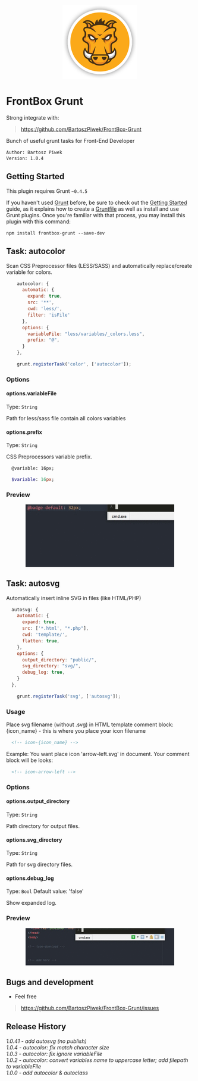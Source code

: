 <p align="center">
  <img src="/gitfiles/grunt-logo.png" width="200" height="200" alt="Grunt Logo"/>
</p>

# FrontBox Grunt

Strong integrate with:

> https://github.com/BartoszPiwek/FrontBox-Grunt

Bunch of useful grunt tasks for Front-End Developer
```
Author: Bartosz Piwek
Version: 1.0.4
```

## Getting Started
This plugin requires Grunt `~0.4.5`

If you haven't used [Grunt](http://gruntjs.com/) before, be sure to check out the [Getting Started](http://gruntjs.com/getting-started) guide, as it explains how to create a [Gruntfile](http://gruntjs.com/sample-gruntfile) as well as install and use Grunt plugins. Once you're familiar with that process, you may install this plugin with this command:

```shell
npm install frontbox-grunt --save-dev
```

## Task: autocolor

Scan CSS Preprocessor files (LESS/SASS) and automatically replace/create variable for colors.

```js
    autocolor: {
      automatic: {
        expand: true,
        src: '**',
        cwd: 'less/',
        filter: 'isFile'
      },
      options: {
        variableFile: "less/variables/_colors.less",
        prefix: "@",
      }
    },
```

```js
    grunt.registerTask('color', ['autocolor']);
```

### Options

#### options.variableFile
Type: `String`

Path for less/sass file contain all colors variables

#### options.prefix
Type: `String`

CSS Preprocessors variable prefix.
```less
  @variable: 16px;
```
```sass
  $variable: 16px;
```

### Preview
<p align="center">
  <img src="/gitfiles/autocolor.gif" width="400" alt="Task: autocolor"/>
</p>

## Task: autosvg

Automatically insert inline SVG in files (like HTML/PHP)

```js
  autosvg: {
    automatic: {
      expand: true,
      src: ['*.html', "*.php"],
      cwd: 'template/',
      flatten: true,
    },
    options: {
      output_directory: "public/",
      svg_directory: "svg/",
      debug_log: true,
    }
  },
```

```js
    grunt.registerTask('svg', ['autosvg']);
```

### Usage

Place svg filename (without .svg) in HTML template comment block:
{icon_name} - this is where you place your icon filename

```html
  <!-- icon-{icon_name} -->
```

Example: You want place icon 'arrow-left.svg' in document. Your comment block will be looks:

```html
  <!-- icon-arrow-left -->
```

### Options

#### options.output_directory
Type: `String`

Path directory for output files.

#### options.svg_directory
Type: `String`

Path for svg directory files.

#### options.debug_log
Type: `Bool` Default value: 'false'

Show expanded log.

### Preview
<p align="center">
  <img src="/gitfiles/autosvg.gif" width="400" alt="Task: autosvg"/>
</p>


## Bugs and development
>
- Feel free
> https://github.com/BartoszPiwek/FrontBox-Grunt/issues

## Release History
_1.0.41 - add autosvg (no publish)_
<br>
_1.0.4 - autocolor: fix match character size_
<br>
_1.0.3 - autocolor: fix ignore variableFile_
<br>
_1.0.2 - autocolor: convert variables name to uppercase letter; add filepath to variableFile_
<br>
_1.0.0 - add autocolor & autoclass_
